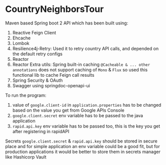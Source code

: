 # CountryNeighborsTour

Maven based Spring boot 2 API which has been built using:
1) Reactive Feign Client
2) Ehcache
3) Lombok
4) Resilience4j-Retry: Used it to retry country API calls, and depended on the default retry configs
5) Reactor
6) Reactor Extra utils: Spring built-in caching `@Cacheable & ... other annotations` does not support caching of `Mono` & `Flux` so used this functional lib to cache Feign call results
7) Spring Security & OAuth
8) Swagger using springdoc-openapi-ui


To run the program:
1) value of `google.client-id` in `application.properties` has to be changed based on the value you get from Google APIs Console
2) `google.client.secret` env variable has to be passed to the java application
3) `rapid.api.key` env variable has to be passed too, this is the key you get after registering in rapidAPI

Secrets `google.client.secret` & `rapid.api.key` should be stored in secure place and for simple application an env variable could be a good fit, but for production applications it would be better to store them in secrets manager like Hashicorp Vault 

